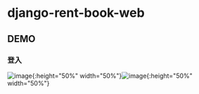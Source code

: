 # django-rent-book-web

## DEMO

### 登入

![image](https://i.imgur.com/jjnLN1y.png){:height="50%" width="50%"}![image](https://i.imgur.com/KXV7gkY.png){:height="50%" width="50%"}



